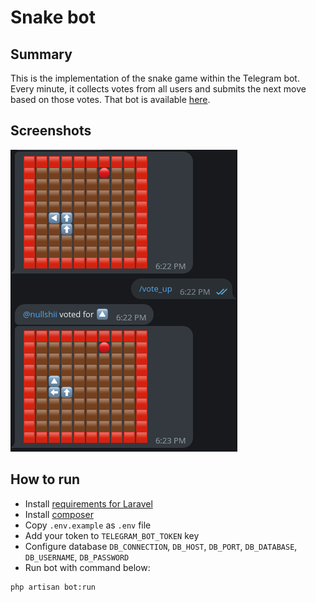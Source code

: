 # Snake bot

## Summary
This is the implementation of the snake game within the Telegram bot.
Every minute, it collects votes from all users and submits the next move based on those votes.
That bot is available [here](https://t.me/shake_snake_bot).

## Screenshots
![alt text](preview.png)

## How to run
- Install [requirements for Laravel](https://laravel.com/docs/10.x/deployment#server-requirements) 
- Install [composer](https://getcomposer.org/download/)
- Copy `.env.example` as `.env` file
- Add your token to `TELEGRAM_BOT_TOKEN` key
- Configure database `DB_CONNECTION`, `DB_HOST`, `DB_PORT`, `DB_DATABASE`, `DB_USERNAME`, `DB_PASSWORD`
- Run bot with command below:

```shell
php artisan bot:run 
```
